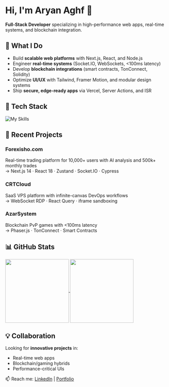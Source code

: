 # Hi, I'm Aryan Aghf 👋

**Full-Stack Developer** specializing in high-performance web apps, real-time systems, and blockchain integration.

## 🚀 What I Do

- Build **scalable web platforms** with Next.js, React, and Node.js
- Engineer **real-time systems** (Socket.IO, WebSockets, <100ms latency)
- Develop **blockchain integrations** (smart contracts, TonConnect, Solidity)
- Optimize **UI/UX** with Tailwind, Framer Motion, and modular design systems
- Ship **secure, edge-ready apps** via Vercel, Server Actions, and ISR

## 🔧 Tech Stack

![My Skills](https://skillicons.dev/icons?i=js,ts,react,nextjs,nodejs,express,vue,tailwind,html,css,sass,materialui,redux,graphql,firebase,supabase,mongodb,mysql,git,github,githubactions,vercel,gcp,vite,webpack,vitest,selenium,postman,figma,vscode,androidstudio,kotlin,solidity,threejs,unity,jquery,bootstrap,npm)

## 🌟 Recent Projects

### **Forexisho.com**  
Real-time trading platform for 10,000+ users with AI analysis and 500k+ monthly trades  
→ Next.js 14 · React 18 · Zustand · Socket.IO · Cypress  

### **CRTCloud**  
SaaS VPS platform with infinite-canvas DevOps workflows  
→ WebSocket RDP · React Query · iframe sandboxing  

### **AzarSystem**  
Blockchain PvP games with <100ms latency  
→ Phaser.js · TonConnect · Smart Contracts  

## 📊 GitHub Stats  

<a href="https://github.com/anuraghazra/github-readme-stats">
  <img height=200 align="center" src="https://github-readme-stats.vercel.app/api?username=AghfFactory&show_icons=true&theme=transparent&hide_border=true&hide=issues&count_private=true" />
</a>
<a href="https://github.com/anuraghazra/convoychat">
  <img height=200 align="center" src="https://github-readme-stats.vercel.app/api/top-langs?username=AghfFactory&layout=compact&theme=transparent&hide_border=true&langs_count=8&card_width=320" />
</a>

## 💡 Collaboration  

Looking for **innovative projects** in:  
- Real-time web apps  
- Blockchain/gaming hybrids  
- Performance-critical UIs  

📫 Reach me: [LinkedIn](www.linkedin.com/in/aryanaghf) | [Portfolio](#)  
